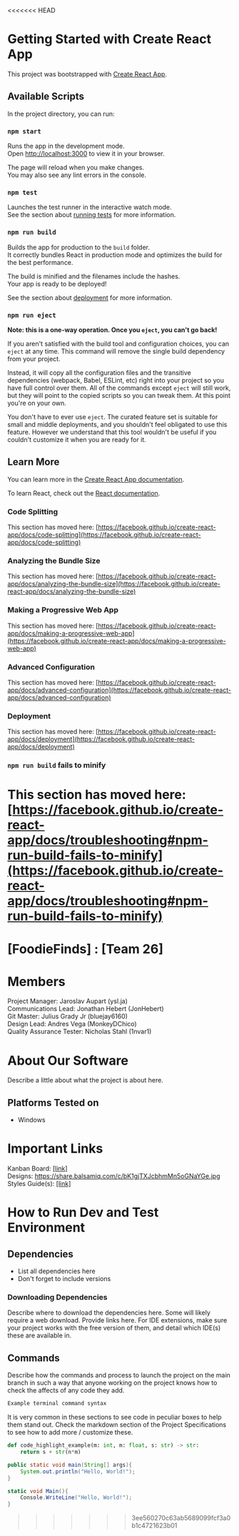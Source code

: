<<<<<<< HEAD
# Getting Started with Create React App

This project was bootstrapped with [Create React App](https://github.com/facebook/create-react-app).

## Available Scripts

In the project directory, you can run:

### `npm start`

Runs the app in the development mode.\
Open [http://localhost:3000](http://localhost:3000) to view it in your browser.

The page will reload when you make changes.\
You may also see any lint errors in the console.

### `npm test`

Launches the test runner in the interactive watch mode.\
See the section about [running tests](https://facebook.github.io/create-react-app/docs/running-tests) for more information.

### `npm run build`

Builds the app for production to the `build` folder.\
It correctly bundles React in production mode and optimizes the build for the best performance.

The build is minified and the filenames include the hashes.\
Your app is ready to be deployed!

See the section about [deployment](https://facebook.github.io/create-react-app/docs/deployment) for more information.

### `npm run eject`

**Note: this is a one-way operation. Once you `eject`, you can't go back!**

If you aren't satisfied with the build tool and configuration choices, you can `eject` at any time. This command will remove the single build dependency from your project.

Instead, it will copy all the configuration files and the transitive dependencies (webpack, Babel, ESLint, etc) right into your project so you have full control over them. All of the commands except `eject` will still work, but they will point to the copied scripts so you can tweak them. At this point you're on your own.

You don't have to ever use `eject`. The curated feature set is suitable for small and middle deployments, and you shouldn't feel obligated to use this feature. However we understand that this tool wouldn't be useful if you couldn't customize it when you are ready for it.

## Learn More

You can learn more in the [Create React App documentation](https://facebook.github.io/create-react-app/docs/getting-started).

To learn React, check out the [React documentation](https://reactjs.org/).

### Code Splitting

This section has moved here: [https://facebook.github.io/create-react-app/docs/code-splitting](https://facebook.github.io/create-react-app/docs/code-splitting)

### Analyzing the Bundle Size

This section has moved here: [https://facebook.github.io/create-react-app/docs/analyzing-the-bundle-size](https://facebook.github.io/create-react-app/docs/analyzing-the-bundle-size)

### Making a Progressive Web App

This section has moved here: [https://facebook.github.io/create-react-app/docs/making-a-progressive-web-app](https://facebook.github.io/create-react-app/docs/making-a-progressive-web-app)

### Advanced Configuration

This section has moved here: [https://facebook.github.io/create-react-app/docs/advanced-configuration](https://facebook.github.io/create-react-app/docs/advanced-configuration)

### Deployment

This section has moved here: [https://facebook.github.io/create-react-app/docs/deployment](https://facebook.github.io/create-react-app/docs/deployment)

### `npm run build` fails to minify

This section has moved here: [https://facebook.github.io/create-react-app/docs/troubleshooting#npm-run-build-fails-to-minify](https://facebook.github.io/create-react-app/docs/troubleshooting#npm-run-build-fails-to-minify)
=======
# [FoodieFinds] : [Team 26]
# Members
Project Manager: Jaroslav Aupart (ysl.ja)\
Communications Lead: Jonathan Hebert (JonHebert)\
Git Master: Julius Grady Jr (bluejay6160)\
Design Lead: Andres Vega (MonkeyDChico)\
Quality Assurance Tester: Nicholas Stahl (1nvar1)

# About Our Software

Describe a little about what the project is about here.
## Platforms Tested on
- Windows
# Important Links
Kanban Board: [[link]](https://goonplus.atlassian.net/jira/software/projects/WEB/boards/1?assignee=unassigned%2C712020%3A7103b0c3-a2b3-4796-9bd8-d9c42a5a8677%2C712020%3A054998ab-77c7-4f06-81e1-645235885925%2C712020%3A2aba1133-1f8f-4bb1-95f6-a8eee72d2fb1%2C712020%3Ac5baf555-ad32-4a57-b0a6-af088fde18c5%2C712020%3A0982c513-21a1-4415-a114-a3e0a1b5fd9e&atlOrigin=eyJwIjoiaiIsImkiOiJjNmNmYzUwOGU1NzQ0ZTE3OWE3MTk5YWMyMTcwODZiNiJ9&cloudId=dddcd024-c7e0-42cd-bb29-30cf14e99065)\
Designs: https://share.balsamiq.com/c/bK1gjTXJcbhmMn5oGNaYGe.jpg \
Styles Guide(s): [[link]](https://code-style-guide.tiiny.site/?mode=suggestions)


# How to Run Dev and Test Environment

## Dependencies
- List all dependencies here
- Don't forget to include versions
### Downloading Dependencies
Describe where to download the dependencies here. Some will likely require a web download. Provide links here. For IDE extensions, make sure your project works with the free version of them, and detail which IDE(s) these are available in. 

## Commands
Describe how the commands and process to launch the project on the main branch in such a way that anyone working on the project knows how to check the affects of any code they add.

```sh
Example terminal command syntax
```

It is very common in these sections to see code in peculiar boxes to help them stand out. Check the markdown section of the Project Specifications to see how to add more / customize these.

```python
def code_highlight_example(m: int, m: float, s: str) -> str:
	return s + str(n*m)
```

```java
public static void main(String[] args){
	System.out.println("Hello, World!");
}
```

```c#
static void Main(){
	Console.WriteLine("Hello, World!");
}
```
>>>>>>> 3ee560270c63ab5689099fcf3a0b1c4721623b01
